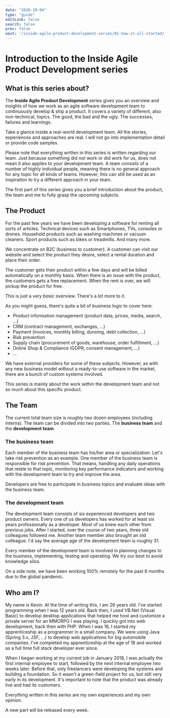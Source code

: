 ```yaml
---
date: "2020-10-04"
type: "guide"
editLink: false
search: false
prev: false
next: '/inside-agile-product-development-series/01-how-it-all-started/'
---
```


# Introduction to the Inside Agile Product Development series

## What is this series about?

The **Inside Agile Product Development** series gives you an overview and insights of how we work as an agile software development team to continuously develop & ship a product.
It covers a variety of different, also non-technical, topics.
The good, the bad and the ugly.
The successes, failures and learnings.

Take a glance inside a real-world development team.
All the stories, experiences and approaches are real.
I will not go into implementation detail or provide code samples.

Please note that everything written in this series is written regarding our team.
Just because something did not work or did work for us, does not mean it also applies to your development team.
A team consists of a number of highly individual people, meaning there is no general approach for any topic for all kinds of teams.
However, this can still be used as an inspiration to try a different approach in your team.

The first part of this series gives you a brief introduction about the product, the team and me to fully grasp the upcoming subjects.

## The Product

For the past few years we have been developing a software for renting all sorts of articles. Technical devices such as Smartphones, TVs, consoles or drones.
Household products such as washing machines or vacuum cleaners.
Sport products such as bikes or treadmills. And many more.

We concentrate on B2C (business to customer).
A customer can visit our website and select the product they desire, select a rental duration and place their order.

The customer gets their product within a few days and will be billed automatically on a monthly basis.
When there is an issue with the product, the customers gets a free replacement.
When the rent is over, we will pickup the product for free.

This is just a _very basic_ overview.
There's a lot more to it.

As you might guess, there's quite a bit of business logic to cover here:

- Product information management (product data, prices, media, search, ...)
- CRM (contract management, exchanges, ...)
- Payment (invoices, monthly billing, dunning, debt collection, ...)
- Risk prevention
- Supply chain (procurement of goods, warehouse, order fulfillment, ...)
- Online Shop & Compliance (GDPR, consent management, ...)
- ...

We have external providers for some of these subjects.
However, as with any new business model without a ready-to-use software in the market, there are a bunch of custom systems involved.

This series is mainly about the work within the development team and not so much about this specific product.

## The Team

The current total team size is roughly two dozen employees (including interns).
The team can be divided into two parties.
The **business team** and the **development team**.

### The business team

Each member of the business team has his/her area or specialization.
Let's take risk prevention as an example.
One member of the business team is responsible for risk prevention.
That means, handling any daily operations that relate to that topic, monitoring key performance indicators and working with the development team to try and improve the area.

Developers are free to participate in business topics and evaluate ideas with the business team.

### The development team

The development team consists of six experienced developers and two product owners.
Every one of us developers has worked for at least six years professionally as a developer.
Most of us knew each other from previous jobs.
After I started, over the course of two years, three old colleagues followed me.
Another team member also brought an old colleague.
I'd say the average age of the development team is roughly 31.

Every member of the development team is involved in planning changes to the business, implementing, testing and operating.
We try our best to avoid knowledge silos.

On a side note, we have been working 100% remotely for the past 6 months due to the global pandemic.

## Who am I?

My name is Kevin.
At the time of writing this, I am 26 years old.
I've started programming when I was 12 years old.
Back then, I used VB.Net (Visual Basic) to develop desktop applications that helped me host and customize a private server for an MMORPG I was playing.
I quickly got into web development, back then with PHP.
When I was 16, I started my apprenticeship as a programmer in a small company.
We were using Java (Spring 3.x, JSF, ...) to develop web applications for big automobile companies.
I've completed my apprenticeship at the age of 18 and worked as a full time full stack developer ever since.

When I began working at my current job in January 2018, I was actually the first internal employee to start, followed by the next internal employee two weeks later.
Before that, only freelancers were developing the systems and building a foundation.
So it wasn't a green-field project for us, but still very early in its development.
It's important to note that the product was already live and had its customers.

Everything written in this series are my own experiences and my own opinion.

A new part will be released every week.
